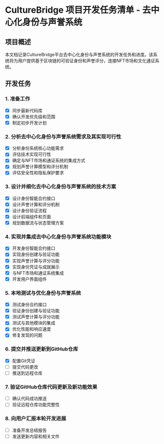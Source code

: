 # CultureBridge 项目开发任务清单 - 去中心化身份与声誉系统

## 项目概述
本文档记录CultureBridge平台去中心化身份与声誉系统的开发任务和进度。该系统将为用户提供基于区块链的可验证身份和声誉评分，连接NFT市场和文化通证系统。

## 开发任务

### 1. 准备工作
- [x] 同步最新代码库
- [x] 确认开发优先级和范围
- [x] 制定初步开发计划

### 2. 分析去中心化身份与声誉系统需求及其实现可行性
- [x] 分析身份系统核心功能需求
- [x] 评估技术实现可行性
- [x] 确定与NFT市场和通证系统的集成方式
- [x] 规划声誉计算模型和评分机制
- [x] 评估安全性和隐私保护要求

### 3. 设计并细化去中心化身份与声誉系统的技术方案
- [x] 设计身份智能合约接口
- [x] 设计声誉计算和评分机制
- [x] 设计身份验证流程
- [x] 设计前端组件和页面
- [x] 规划数据流与状态管理方案

### 4. 实现并集成去中心化身份与声誉系统功能模块
- [x] 开发身份智能合约接口
- [x] 实现身份创建与验证功能
- [x] 实现声誉计算与评分功能
- [x] 实现身份凭证与成就展示
- [x] 与NFT市场和通证系统集成
- [x] 开发用户界面组件

### 5. 本地测试与优化身份与声誉系统
- [x] 测试身份合约接口
- [x] 验证身份创建与验证功能
- [x] 测试声誉计算与评分功能
- [x] 测试与其他模块的集成
- [x] 优化性能和响应速度
- [x] 修复发现的问题

### 6. 提交并推送更新到GitHub仓库
- [x] 配置Git凭证
- [ ] 提交代码更改
- [ ] 推送到远程仓库

### 7. 验证GitHub仓库代码更新及新功能效果
- [ ] 确认代码成功推送
- [ ] 验证远程仓库功能完整性

### 8. 向用户汇报本轮开发进展
- [ ] 准备开发总结报告
- [ ] 发送更新内容和相关文件
